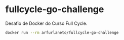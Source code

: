 # fullcycle-go-challenge

Desafio de Docker do Curso Full Cycle.

```bash
docker run --rm arfurlaneto/fullcycle-go-challenge
```
